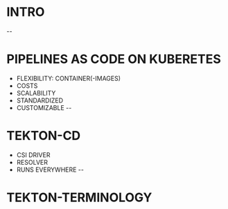 # INTRO
--
# PIPELINES AS CODE ON KUBERETES
* FLEXIBILITY: CONTAINER(-IMAGES)
* COSTS
* SCALABILITY
* STANDARDIZED
* CUSTOMIZABLE
--
# TEKTON-CD
* CSI DRIVER
* RESOLVER
* RUNS EVERYWHERE
--
# TEKTON-TERMINOLOGY
